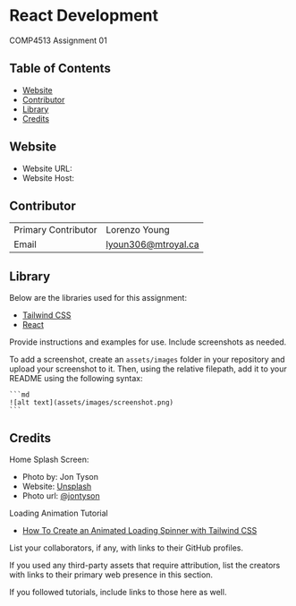 # React Development
COMP4513 Assignment 01

## Table of Contents

- [Website](#Website)
- [Contributor](#Contributor)
- [Library](#Library)
- [Credits](#credits)

## Website
- Website URL:
- Website Host:

## Contributor 
| | |
| --- | --- |
| Primary Contributor | Lorenzo Young |
| Email | lyoun306@mtroyal.ca |

## Library

Below are the libraries used for this assignment: 
- [Tailwind CSS ](https://tailwindcss.com/)
- [React](https://reactjs.org/)


Provide instructions and examples for use. Include screenshots as needed.

To add a screenshot, create an `assets/images` folder in your repository and upload your screenshot to it. Then, using the relative filepath, add it to your README using the following syntax:

    ```md
    ![alt text](assets/images/screenshot.png)
    ```

## Credits
Home Splash Screen:
    
- Photo by: Jon Tyson
- Website: [Unsplash](https://unsplash.com)
- Photo url: [@jontyson](https://unsplash.com/photos/A-obUh61bKw) 

Loading Animation Tutorial
 - [How To Create an Animated Loading Spinner with Tailwind CSS](https://braydoncoyer.dev/blog/how-to-create-an-animated-loading-spinner-with-tailwind-css)
 
List your collaborators, if any, with links to their GitHub profiles.

If you used any third-party assets that require attribution, list the creators with links to their primary web presence in this section.

If you followed tutorials, include links to those here as well.

